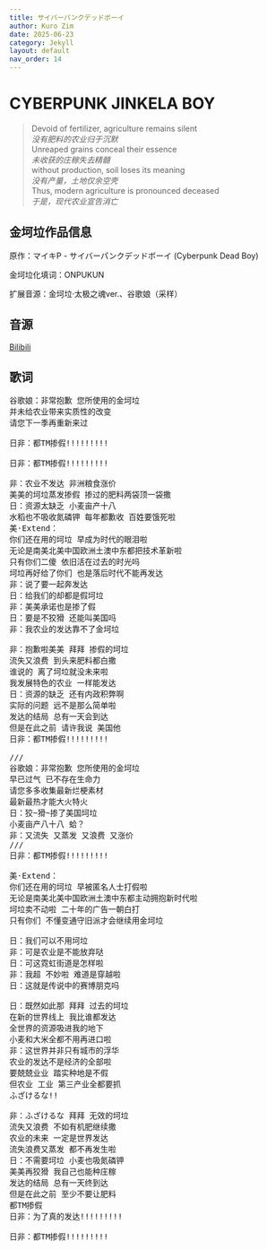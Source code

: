 ```yaml
---
title: サイバーパンクデッドボーイ
author: Kuro Zim
date: 2025-06-23
category: Jekyll
layout: default
nav_order: 14
---
```


# CYBERPUNK JINKELA BOY

> Devoid of fertilizer, agriculture remains silent<br>*没有肥料的农业归于沉默*<br>Unreaped grains conceal their essence<br>*未收获的庄稼失去精髓*<br>without production, soil loses its meaning<br>*没有产量，土地仅余空壳*<br>Thus, modern agriculture is pronounced deceased<br>*于是，现代农业宣告消亡*

## 金坷垃作品信息

原作：マイキP - サイバーパンクデッドボーイ (Cyberpunk Dead Boy)

金坷垃化填词：ONPUKUN

扩展音源：金坷垃·太极之魂ver.、谷歌娘（采样）

## 音源

[Bilibili](https://www.bilibili.com/video/BV1H8KnevEVQ)

## 歌词

<pre>
谷歌娘：非常抱歉 您所使用的金坷垃
并未给农业带来实质性的改变
请您下一季再重新来过

日非：都TM掺假!!!!!!!!!

日非：都TM掺假!!!!!!!!!

非：农业不发达 非洲粮食涨价
美美的坷垃蒸发掺假 掺过的肥料两袋顶一袋撒
日：资源太缺乏 小麦亩产十八
水稻也不吸收氮磷钾 每年都歉收 百姓要饿死啦
美·Extend：
你们还在用的坷垃 早成为时代的眼泪啦
无论是南美北美中国欧洲土澳中东都把技术革新啦
只有你们二傻 依旧活在过去的时光吗
坷垃再好给了你们 也是落后时代不能再发达
非：说了要一起奔发达
日：给我们的却都是假坷垃
非：美美承诺也是掺了假
日：要是不狡猾 还能叫美国吗
非：我农业的发达靠不了金坷垃

非：抱歉啦美美 拜拜 掺假的坷垃
流失又浪费 到头来肥料都白撒
谁说的 离了坷垃就没未来啦
我发展特色的农业 一样能发达
日：资源的缺乏 还有内政积弊啊
实际的问题 远不是那么简单啦
发达的结局 总有一天会到达
但是在此之前 请许我说 美国他
日非：都TM掺假!!!!!!!!!

///
谷歌娘：非常抱歉 您所使用的金坷垃
早已过气 已不存在生命力
请您多多收集最新烂梗素材
最新最热才能大火特火
日：狡~猾~掺了美国坷垃
小麦亩产八十八 蛤？
非：又流失 又蒸发 又浪费 又涨价
///
日非：都TM掺假!!!!!!!!!

美·Extend：
你们还在用的坷垃 早被匿名人士打假啦
无论是南美北美中国欧洲土澳中东都主动拥抱新时代啦
坷垃卖不动啦 二十年的广告一朝白打
只有你们 不懂变通守旧派才会继续用金坷垃

日：我们可以不用坷垃
非：可是农业是不能放弃哒
日：可这霓虹街道是怎样啦
非：我超 不妙啦 难道是穿越啦
日：这就是传说中的赛博朋克吗

日：既然如此那 拜拜 过去的坷垃
在新的世界线上 我比谁都发达
全世界的资源吸进我的地下
小麦和大米全都不用再进口啦
非：这世界并非只有城市的浮华
农业的发达不是经济的全部啦
要兢兢业业 踏实种地是不假
但农业 工业 第三产业全都要抓
ふざけるな!!

非：ふざけるな 拜拜 无效的坷垃
流失又浪费 不如有机肥继续撒
农业的未来 一定是世界发达
流失浪费又蒸发 都不再发生啦
日：不需要坷垃 小麦也吸氮磷钾
美美再狡猾 我自己也能种庄稼
发达的结局 总有一天终到达
但是在此之前 至少不要让肥料
都TM掺假
日非：为了真的发达!!!!!!!!!

日非：都TM掺假!!!!!!!!!</pre>

